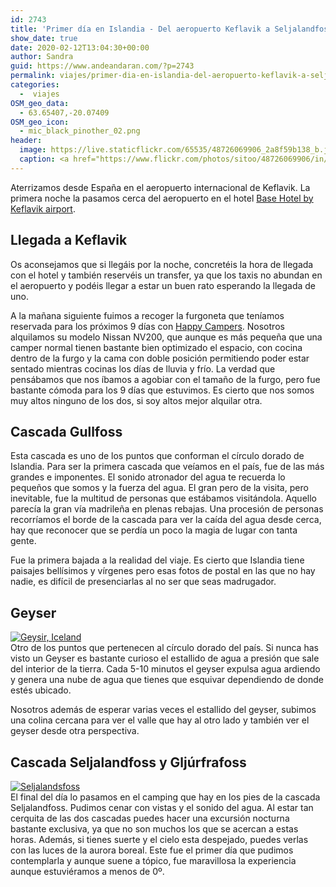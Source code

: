 ```yaml
---
id: 2743
title: 'Primer día en Islandia - Del aeropuerto Keflavik a Seljalandfoss'
show_date: true
date: 2020-02-12T13:04:30+00:00
author: Sandra
guid: https://www.andeandaran.com/?p=2743
permalink: viajes/primer-dia-en-islandia-del-aeropuerto-keflavik-a-seljalandfoss/
categories:
  -  viajes
OSM_geo_data:
  - 63.65407,-20.07409
OSM_geo_icon:
  - mic_black_pinother_02.png
header:
  image: https://live.staticflickr.com/65535/48726069906_2a8f59b138_b.jpg
  caption: <a href="https://www.flickr.com/photos/sitoo/48726069906/in/photostream/lightbox/">Ver en flickr</a>
---
```


Aterrizamos desde España en el aeropuerto internacional de Keflavik. La primera noche la pasamos cerca del aeropuerto en el hotel [Base Hotel by Keflavik airport](https://www.basehotel.is/).

## Llegada a Keflavik

Os aconsejamos que si llegáis por la noche, concretéis la hora de llegada con el hotel y también reservéis un transfer, ya que los taxis no abundan en el aeropuerto y podéis llegar a estar un buen rato esperando la llegada de uno.

A la mañana siguiente fuimos a recoger la furgoneta que teníamos reservada para los próximos 9 días con [Happy Campers](https://happycampers.is/). Nosotros alquilamos su modelo Nissan NV200, que aunque es más pequeña que una camper normal tienen bastante bien optimizado el espacio, con cocina dentro de la furgo y la cama con doble posición permitiendo poder estar sentado mientras cocinas los días de lluvia y frío. La verdad que pensábamos que nos íbamos a agobiar con el tamaño de la furgo, pero fue bastante cómoda  para los 9 días que estuvimos. Es cierto que nos somos muy altos ninguno de los dos, si soy altos mejor alquilar otra.

## Cascada Gullfoss

Esta cascada es uno de los puntos que conforman el círculo dorado de Islandia. Para ser la primera cascada que veíamos en el país, fue de las más grandes e imponentes. El sonido atronador del agua te recuerda lo pequeños que somos y la fuerza del agua. El gran pero de la visita, pero inevitable, fue la multitud de personas que estábamos visitándola. Aquello parecía la gran vía madrileña en plenas rebajas. Una procesión de personas recorríamos el borde de la cascada para ver la caída del agua desde cerca, hay que reconocer que se perdía un poco la magia de lugar con tanta gente.

Fue la primera bajada a la realidad del viaje. Es cierto que Islandia tiene paisajes bellísimos y vírgenes pero esas fotos de postal en las que no hay nadie, es difícil de presenciarlas al no ser que seas madrugador.

## Geyser

<a title="Geysir, Iceland" href="https://www.flickr.com/photos/sitoo/48721828732/in/album-72157710811344151/" data-flickr-embed="true"><img loading="lazy"  src="https://live.staticflickr.com/65535/48721828732_9f79edb2bc_k.jpg" alt="Geysir, Iceland" /></a>  
Otro de los puntos que pertenecen al círculo dorado del país. Si nunca has visto un Geyser es bastante curioso el estallido de agua a presión que sale del interior de la tierra. Cada 5-10 minutos el geyser expulsa agua ardiendo y genera una nube de agua que tienes que esquivar dependiendo de donde estés ubicado.

Nosotros además de esperar varias veces el estallido del geyser, subimos una colina cercana para ver el valle que hay al otro lado y también ver el geyser desde otra perspectiva.

## Cascada Seljalandfoss y Gljúrfrafoss

<a title="Seljalandsfoss" href="https://www.flickr.com/photos/sitoo/48726069746/in/album-72157710811344151/" data-flickr-embed="true"><img loading="lazy"  src="https://live.staticflickr.com/65535/48726069746_b0a61a0398_k.jpg" alt="Seljalandsfoss" /></a>  
El final del día lo pasamos en el camping que hay en los pies de la cascada Seljalandfoss. Pudimos cenar con vistas y el sonido del agua. Al estar tan cerquita de las dos cascadas puedes hacer una excursión nocturna bastante exclusiva, ya que no son muchos los que se acercan a estas horas. Además, si tienes suerte y el cielo esta despejado, puedes verlas con las luces de la aurora boreal. Este fue el primer día que pudimos contemplarla y aunque suene a tópico, fue maravillosa la experiencia aunque estuviéramos a menos de 0º.

&nbsp;